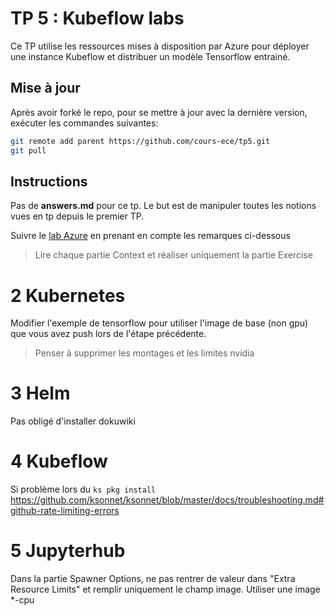 # TP 5 : Kubeflow labs
Ce TP utilise les ressources mises à disposition par Azure pour déployer une instance Kubeflow et distribuer un modèle Tensorflow entrainé.

## Mise à jour
Après avoir forké le repo, pour se mettre à jour avec la dernière version, exécuter les commandes suivantes:
```bash
git remote add parent https://github.com/cours-ece/tp5.git
git pull
```

## Instructions
Pas de **answers.md** pour ce tp. Le but est de manipuler toutes les notions vues en tp depuis le premier TP.

Suivre le [lab Azure](https://github.com/Azure/kubeflow-labs) en prenant en compte les remarques ci-dessous

> Lire chaque partie Context et réaliser uniquement la partie Exercise

# 2 Kubernetes
Modifier l'exemple de tensorflow pour utiliser l'image de base (non gpu) que vous avez push lors de l'étape précédente.

> Penser à supprimer les montages et les limites nvidia

# 3 Helm
Pas obligé d'installer dokuwiki

# 4 Kubeflow
Si problème lors du `ks pkg install`
https://github.com/ksonnet/ksonnet/blob/master/docs/troubleshooting.md#github-rate-limiting-errors

# 5 Jupyterhub
Dans la partie Spawner Options, ne pas rentrer de valeur dans "Extra Resource Limits" et remplir uniquement le champ image. Utiliser une image *-cpu

